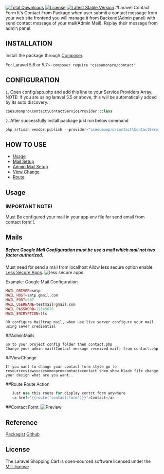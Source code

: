 
[![Total Downloads](https://poser.pugx.org/csesumonpro/contact/downloads)](https://packagist.org/packages/csesumonpro/contact)
[![License](https://poser.pugx.org/csesumonpro/contact/license)](https://packagist.org/packages/csesumonpro/contact)
[![Latest Stable Version](https://poser.pugx.org/csesumonpro/contact/v/stable)](https://packagist.org/packages/csesumonpro/contact)
#Laravel Contact Form 
It's Contact From Package when user submit a contact message from your web site frontend you will manage it from Backend(Admin panel) with send contact message of your mail(Admin Mail). 
Replay their message from admin panel.

## INSTALLATION

Install the package through [Composer](http://getcomposer.org/). 

For Laravel 5.6 or 5.7~:
```composer require "csesumonpro/contact"```

## CONFIGURATION

```1```. Open config/app.php and add this line to your Service Providers Array. 
NOTE: If you are using laravel 5.5 or above, this will be automatically added by its auto discovery.
  ```php
  csesumonpro\contact\ContactServiceProvider::class
  ```

```2```. After successfully install package just run below command
```php
php artisan vendor:publish --provider="csesumonpro\contact\ContactServiceProvider"
```
## HOW TO USE
* [Usage](#usage)
* [Mail Setup](#mails)
* [Admin Mail Setup](#adminmails)
* [View Change](#viewchange)
* [Route](#route)



## Usage
### IMPORTANT NOTE!
Must Be configured your mail in your app env file for send email from contact form!!.
## Mails
##### Before Google Mail Configuration must be use a mail which mail not two factor authorized.
Must need for send a mail from localhost 
Allow less secure option enable [Less Secure Apps](https://myaccount.google.com/lesssecureapps). 
![less secure apps](https://user-images.githubusercontent.com/29582239/53194855-922ff700-363e-11e9-93df-b3bdb939ca25.PNG)

Example:
Google Mail Configuration
```php
MAIL_DRIVER=smtp
MAIL_HOST=smtp.gmail.com
MAIL_PORT=587
MAIL_USERNAME=testmail@gmail.com
MAIL_PASSWORD=12345678
MAIL_ENCRYPTION=tls

```
```
OR configure Mailtrap mail, when use live server configure your mail using sever crediential
```   
##AdminMails
```blade
Go to your project config folder then contact.php 
Change your admin mail(Contact message received mail) from contact.php 

```
##ViewChange
```blade
If you want to change your contact form style go to resource>views>csesumonpro>contact>contact then show blade file change your design what are you want..
```
##Route 
Route Action 
```php
   Just use this route for display contct form anywhere 
   <a href="{{route('contact.form')}}">Contact</a> 
```

##Contact Form:
![Preview](https://user-images.githubusercontent.com/29582239/53131105-19756000-3596-11e9-95c8-195727820942.PNG)

## Reference

[Packagist](https://packagist.org/packages/csesumonpro/contact)
[Github](https://packagist.org/packages/csesumonpro/contact)

## License

The Laravel Shopping Cart is open-sourced software licensed under the [MIT license](http://opensource.org/licenses/MIT)